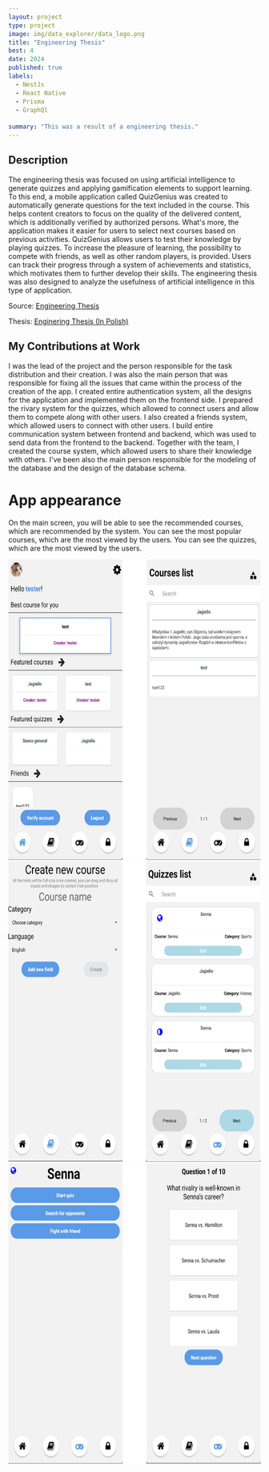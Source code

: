 ```yaml
---
layout: project
type: project
image: img/data_explorer/data_logo.png
title: "Engineering Thesis"
best: 4
date: 2024
published: true
labels:
  - NestJs
  - React Native
  - Prisma
  - GraphQl

summary: "This was a result of a engineering thesis."
---
```


## Description

The engineering thesis was focused on using artificial intelligence to generate quizzes and applying gamification elements to support learning. To this end, a mobile application called QuizGenius was created to automatically generate questions for the text included in the course. This helps content creators to focus on the quality of the delivered content, which is additionally verified by authorized persons. What's more, the application makes it easier for users to select next courses based on previous activities. QuizGenius allows users to test their knowledge by playing quizzes. To increase the pleasure of learning, the possibility to compete with friends, as well as other random players, is provided. Users can track their progress through a system of achievements and statistics, which motivates them to further develop their skills. The engineering thesis was also designed to analyze the usefulness of artificial intelligence in this type of application.

Source: <a href="https://github.com/MarcinBereta/engineering_thesis">Engineering Thesis</a>

Thesis: <a href="../img/thesis/Praca_inżynierska_-_Dokumentacja_-_Bereta_Żerebiec.pdf">
  Enginering Thesis (In Polish)  
</a>


## My Contributions at Work

I was the lead of the project and the person responsible for the task distribution and their creation. I was also the main person that was responsible for fixing all the issues that came within the process of the creation of the app. I created entire authentication system, all the designs for the application and implemented them on the frontend side. I prepared the rivary system for the quizzes, which allowed to connect users and allow them to compete along with other users. I also created a friends system, which allowed users to connect with other users. I build entire communication system between frontend and backend, which was used to send data from the frontend to the backend. Together with the team, I created the course system, which allowed users to share their knowledge with others. I've been also the main person responsible for the modeling of the database and the design of the database schema.

# App appearance

On the main screen, you will be able to see the recommended courses, which are recommended by the system. You can see the most popular courses, which are the most viewed by the users. You can see the quizzes, which are the most viewed by the users.

<div class="text-center p-4">
  <img width="800" height="600" src="../img/thesis/new_ui_1.png" class="img-thumbnail" >
</div>

<div class="text-center p-4">
  <img width="800" height="600" src="../img/thesis/new_ui_2.png" class="img-thumbnail" >
</div>
<div class="text-center p-4">
  <img width="800" height="600" src="../img/thesis/new_ui_3.png" class="img-thumbnail" >
</div>

